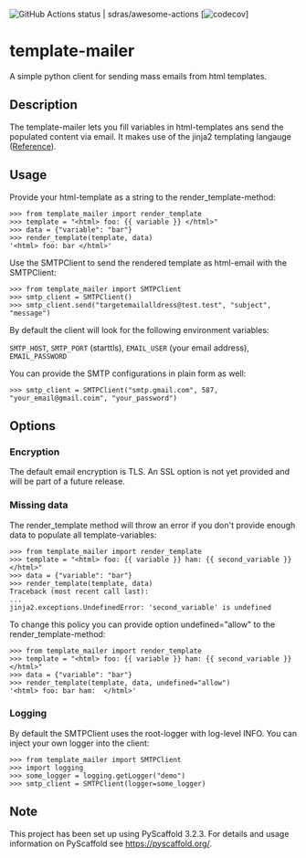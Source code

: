 ![GitHub Actions status | sdras/awesome-actions](https://github.com/plysytsya/template-mailer/workflows/CI/badge.svg)
[![codecov](https://codecov.io/gh/plysytsya/template-mailer/branch/master/graph/badge.svg)]

# template-mailer

A simple python client for sending mass emails from html templates.


## Description

The template-mailer lets you fill variables in html-templates ans send the populated content via email.
It makes use of the jinja2 templating langauge ([Reference](https://jinja.palletsprojects.com/en/2.10.x/)).

## Usage

Provide your html-template as a string to the render_template-method:

    >>> from template_mailer import render_template
    >>> template = "<html> foo: {{ variable }} </html>"
    >>> data = {"variable": "bar"}
    >>> render_template(template, data)
    '<html> foo: bar </html>'


Use the SMTPClient to send the rendered template as html-email with the SMTPClient:


    >>> from template_mailer import SMTPClient
    >>> smtp_client = SMTPClient()
    >>> smtp_client.send("targetemailalldress@test.test", "subject", "message")

By default the client will look for the following environment variables:

`SMTP_HOST`,
`SMTP_PORT` (starttls),
`EMAIL_USER` (your email address),
`EMAIL_PASSWORD`

You can provide the SMTP configurations in plain form as well:

    >>> smtp_client = SMTPClient("smtp.gmail.com", 587, "your_email@gmail.coim", "your_password")


## Options

### Encryption
The default email encryption is TLS. An SSL option is not yet provided and will be part of a future release.

### Missing data
The render_template method will throw an error if you don't provide enough data to populate all template-variables:

    >>> from template_mailer import render_template
    >>> template = "<html> foo: {{ variable }} ham: {{ second_variable }} </html>"
    >>> data = {"variable": "bar"}
    >>> render_template(template, data)
    Traceback (most recent call last):
    ...
    jinja2.exceptions.UndefinedError: 'second_variable' is undefined

To change this policy you can provide option undefined="allow" to the render_template-method:

    >>> from template_mailer import render_template
    >>> template = "<html> foo: {{ variable }} ham: {{ second_variable }} </html>"
    >>> data = {"variable": "bar"}
    >>> render_template(template, data, undefined="allow")
    '<html> foo: bar ham:  </html>'

### Logging
By default the SMTPClient uses the root-logger with log-level INFO. You can inject your own logger into the client:

    >>> from template_mailer import SMTPClient
    >>> import logging
    >>> some_logger = logging.getLogger("demo")
    >>> smtp_client = SMTPClient(logger=some_logger)

## Note

This project has been set up using PyScaffold 3.2.3. For details and usage
information on PyScaffold see https://pyscaffold.org/.
